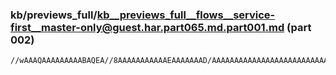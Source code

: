 ### kb/previews_full/kb__previews_full__flows__service-first__master-only@guest.har.part065.md.part001.md (part 002)

```md
//wAAAQAAAAAAAAABAQEA//8AAAAAAAAAAAEAAAAAAAD/AAAAAAAAAAAAAAAAAAAAAAAAAAABAAAAAAAAAQAAAf8AAP8AA
```

```
